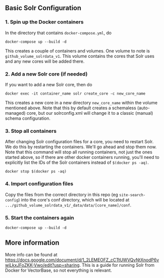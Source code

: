 ## Basic Solr Configuration
### 1. Spin up the Docker containers
In the directory that contains `docker-compose.yml`, do
```
docker-compose up --build -d
```
This creates a couple of containers and volumes. One volume to note is `github_volume_solrdata_v1`. This volume contains the cores that Solr uses and any new cores will be added there.

### 2. Add a new Solr core (if needed)
If you want to add a new Solr core, then do
```
docker exec -it container_name solr create_core -c new_core_name
```
This creates a new core in a new directory `new_core_name` within the volume mentioned above. Note that this by default creates a schemaless (auto-managed) core, but our solrconfig.xml will change it to a classic (manual) schema configuration.

### 3. Stop all containers
After changing Solr configuration files for a core, you need to restart Solr. We do this by restarting the containers. We'll go ahead and stop them now. Note that this command will stop all running containers, not just the ones started above, so if there are other docker containers running, you'll need to explicitly list the IDs of the Solr containers instead of `$(docker ps -aq)`.
```
docker stop $(docker ps -aq)
```

### 4. Import configuration files
Copy the files from the correct directory in this repo (eg `site-search-config`) into the core's conf directory, which will be located at `.../github_volume_solrdata_v1/_data/data/[core_name]/conf`.

### 5. Start the containers again
```
docker-compose up --build -d
```

## More information
More info can be found at https://docs.google.com/document/d/1_2LEMEOFZ_cCTtUWVQvNtXnodP6vwiLkxJFoZKK-Vwo/edit?usp=sharing. This is a guide for running Solr from Docker for VectorBase, so not everything is relevant.